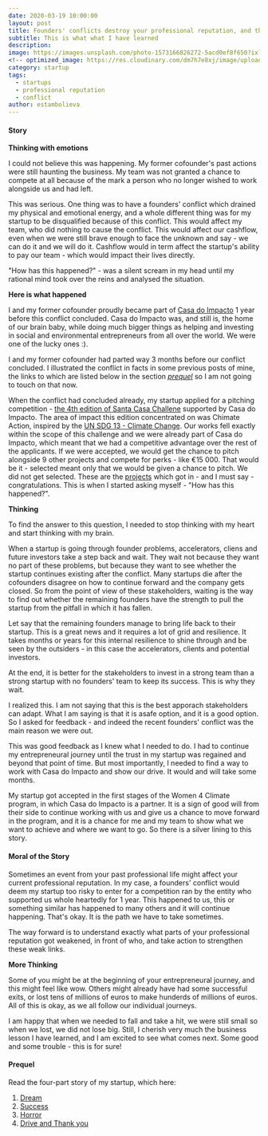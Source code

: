 ```yaml
---
date: 2020-03-19 10:00:00
layout: post
title: Founders' conflicts destroy your professional reputation, and that's okay
subtitle: This is what what I have learned
description: 
image: https://images.unsplash.com/photo-1573166826272-5acd0ef8f650?ixlib=rb-1.2.1&ixid=eyJhcHBfaWQiOjEyMDd9&auto=format&fit=crop&w=1350&q=80
<!-- optimized_image: https://res.cloudinary.com/dm7h7e8xj/image/upload/c_scale,w_380/v1559825288/theme17_nlndhx.jpg -->
category: startup
tags:
  - startups
  - professional reputation
  - conflict
author: estambolieva
---
```


#### Story 

**Thinking with emotions**


I could not believe this was happening. My former cofounder's past actions were still haunting the business. My team was not granted a chance to compete at all because of the mark a person who no longer wished to work alongside us and had left. 

This was serious. One thing was to have a founders' conflict which drained my physical and emotional energy, and a whole different thing was for my startup to be disqualified because of this conflict. This would affect my team, who did nothing to cause the conflict. This would affect our cashflow, even when we were still brave enough to face the unknown and say - we can do it and we will do it. Cashflow would in term affect the startup's ability to pay our team - which would impact their lives directly.

"How has this happened?" - was a silent scream in my head until my rational mind took over the reins and analysed the situation. 


**Here is what happened**

I and my former cofounder proudly became part of [Casa do Impacto](http://mais.scml.pt/casadoimpacto/) 1 year before this conflict concluded. Casa do Impacto was, and still is, the home of our brain baby, while doing much bigger things as helping and investing in social and environmental entrepreneurs from all over the world. We were one of the lucky ones :).

I and my former cofounder had parted way 3 months before our conflict concluded. I illustrated the conflict in facts in some previous posts of mine, the links to which are listed below in the section *[prequel]()* so I am not going to touch on that now. 

When the conflict had concluded already, my startup applied for a pitching competition - [the 4th edition of Santa Casa Challene](http://mais.scml.pt/casadoimpacto/challenge/) supported by Casa do Impacto. The area of impact this edition concentrated on was Chimate Action, inspired by the [UN SDG 13 - Climate Change](https://sustainabledevelopment.un.org/sdg13). Our works fell exactly within the scope of this challenge and we were already part of Casa do Impacto, which meant that we had a competitive advantage over the rest of the applicants. If we were accepted, we would get the chance to pitch alongside 9 other projects and compete for perks - like €15 000. That would be it - selected meant only that we would be given a chance to pitch. We did not get selected. These are the [projects](http://mais.scml.pt/casadoimpacto/ja-sao-conhecidos-os-10-projetos-finalistas-a-4a-edicao-do-santa-casa-challenge/) which got in - and I must say - congratulations. This is when I started asking myself - "How has this happened?".


**Thinking**


To find the answer to this question, I needed to stop thinking with my heart and start thinking with my brain.

When a startup is going through founder problems, accelerators, cliens and future investors take a step back and wait. They wait not because they want no part of these problems, but because they want to see whether the startup continues existing after the conflict. Many startups die after the cofounders disagree on how to continue forward and the company gets closed. So from the point of view of these stakeholders, waiting is the way to find out whether the remaining founders have the strength to pull the startup from the pitfall in which it has fallen. 

Let say that the remaining founders manage to bring life back to their startup. This is a great news and it requires a lot of grid and resilience. It takes months or years for this internal resilience to shine through and be seen by the outsiders - in this case the accelerators, clients and potential investors.


At the end, it is better for the stakeholders to invest in a strong team than a strong startup with no founders' team to keep its success. This is why they wait.

I realized this. I am not saying that this is the best apporach stakeholders can adapt. What I am saying is that it is asafe option, and it is a good option. So I asked for feedback - and indeed the recent founders' conflict was the main reason we were out. 

This was good feedback as I knew what I needed to do. I had to continue my entrepreneural journey until the trust in my startup was regained and beyond that point of time. But most importantly, I needed to find a way to work with Casa do Impacto and show our drive. It would and will take some months. 

My startup got accepted in the first stages of the Women 4 Climate program, in which Casa do Impacto is a partner. It is a sign of good will from their side to continue working with us and give us a chance to move forward in the program, and it is a chance for me and my team to show what we want to achieve and where we want to go. So there is a silver lining to this story. 



#### Moral of the Story


Sometimes an event from your past professional life might affect your current professional reputation. In my case, a founders' conflict would deem my startup too risky to enter for a competition ran by the entity who supported us whole heartedly for 1 year. This happened to us, this or something similar has happened to many others and it will continue happening. That's okay. It is the path we have to take sometimes.

The way forward is to understand exactly what parts of your professional reputation got weakened, in front of who, and take action to strengthen these weak links. 


**More Thinking**

Some of you might be at the beginning of your entrepreneural journey, and this might feel like wow. Others might already have had some successful exits, or lost tens of millions of euros to make hunderds of millions of euros. All of this is okay, as we all follow our individual journeys.

I am happy that when we needed to fall and take a hit, we were still small so when we lost, we did not lose big. Still, I cherish very much the business lesson I have learned, and I am excited to see what comes next. Some good and some trouble - this is for sure!


#### Prequel 

Read the four-part story of my startup, which here:
1. [Dream](http://katstam.com/how-i-walked_away-from-eur-152500/)
2. [Success](http://katstam.com/how-i-walked_away-from-eur-152500-part-2/)
3. [Horror](http://katstam.com/how-i-walked_away-from-eur-152500-part-3/)
4. [Drive and Thank you](http://katstam.com/how-i-walked_away-from-eur-152500-part-4/)
